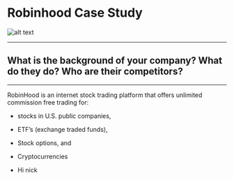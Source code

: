# Robinhood Case Study

![alt text](image.jpg)

---

## What is the background of your company? What do they do? Who are their competitors?

---

RobinHood is an internet stock trading platform that offers unlimited commission free trading for:
- stocks in U.S. public companies,
- ETF’s (exchange traded funds),
- Stock options, and
- Cryptocurrencies

 - Hi nick
